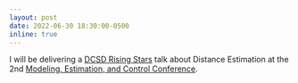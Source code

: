 ```yaml
---
layout: post
date: 2022-06-30 18:30:00-0500
inline: true
---
```


I will be delivering a <a href="https://mecc2022.a2c2.org/events.html">DCSD Rising Stars</a> talk about Distance Estimation at the 2nd <a href="https://mecc2022.a2c2.org/index.html">Modeling, Estimation, and Control Conference</a>.